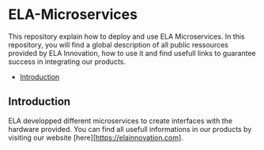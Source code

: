 # ELA-Microservices
This repository explain how to deploy and use ELA Microservices. In this repository, you will find a global description of all public ressources provided by ELA Innovation, how to use it and find usefull links to guarantee success in integrating our products.

- [Introduction](#introduction)

## Introduction
ELA developped different microservices to create interfaces with the hardware provided. You can find all usefull informations in our products by visiting our website [here][https://elainnovation.com]. 
